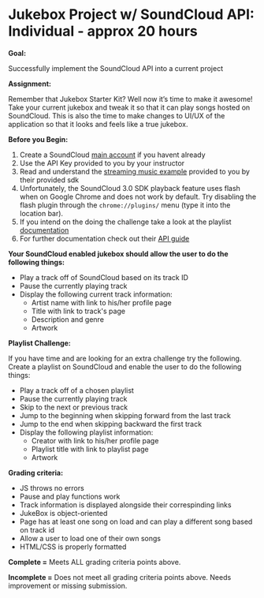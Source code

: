# Jukebox Project w/ SoundCloud API: Individual - approx 20 hours

**Goal:** 

Successfully implement the SoundCloud API into a current project

**Assignment:** 

Remember that Jukebox Starter Kit? Well now it’s time to make it awesome! Take your current jukebox and tweak it so that it can play songs hosted on SoundCloud. This is also the time to make changes to UI/UX of the application so that it looks and feels like a true jukebox.

**Before you Begin:**

  1. Create a SoundCloud [main account](https://soundcloud.com/) if you havent already
  2. Use the API Key provided to you by your instructor
  3. Read and understand the [streaming music example](https://developers.soundcloud.com/docs/api/guide#streaming) provided to you by their provided sdk
  4. Unfortunately, the SoundCloud 3.0 SDK playback feature uses flash when on Google Chrome and does not work by default. Try disabling the flash plugin through the `chrome://plugins/` menu (type it into the location bar).
  5. If you intend on the doing the challenge take a look at the playlist [documentation](https://developers.soundcloud.com/docs/api/reference#playlists)
  6. For further documentation check out their [API guide](https://developers.soundcloud.com/docs/api/guide)

**Your SoundCloud enabled jukebox should allow the user to do the following things:**

  * Play a track off of SoundCloud based on its track ID
  * Pause the currently playing track
  * Display the following current track information:
    * Artist name with link to his/her profile page
    * Title with link to track's page
    * Description and genre
    * Artwork

**Playlist Challenge:**

If you have time and are looking for an extra challenge try the following. Create a playlist on SoundCloud and enable the user to do the following things:

  * Play a track off of a chosen playlist
  * Pause the currently playing track
  * Skip to the next or previous track
  * Jump to the beginning when skipping forward from the last track
  * Jump to the end when skipping backward the first track
  * Display the following playlist information:
    * Creator with link to his/her profile page
    * Playlist title with link to playlist page
    * Artwork

**Grading criteria:** 

  * JS throws no errors
  * Pause and play functions work
  * Track information is displayed alongside their correspinding links
  * JukeBox is object-oriented 
  * Page has at least one song on load and can play a different song based on track id 
  * Allow a user to load one of their own songs
  * HTML/CSS is properly formatted

**Complete =** Meets ALL grading criteria points above. 

**Incomplete =** Does not meet all grading criteria points above. Needs improvement or missing submission. 


